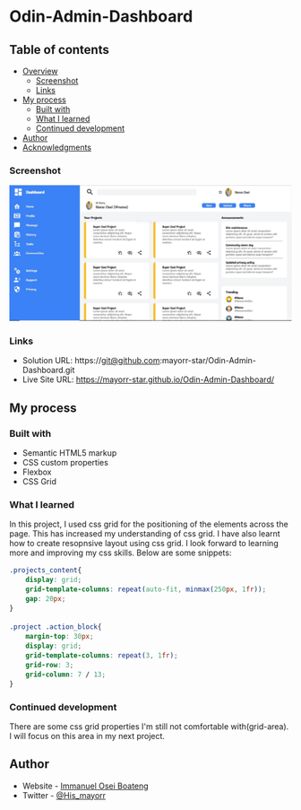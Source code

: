 # Odin-Admin-Dashboard

## Table of contents

- [Overview](#overview)
  - [Screenshot](#screenshot)
  - [Links](#links)
- [My process](#my-process)
  - [Built with](#built-with)
  - [What I learned](#what-i-learned)
  - [Continued development](#continued-development)
- [Author](#author)
- [Acknowledgments](#acknowledgments)

### Screenshot

![](./css/Screensht.JPG)


### Links

- Solution URL: https://git@github.com:mayorr-star/Odin-Admin-Dashboard.git
- Live Site URL: https://mayorr-star.github.io/Odin-Admin-Dashboard/


## My process

### Built with

- Semantic HTML5 markup
- CSS custom properties
- Flexbox
- CSS Grid

### What I learned

In this project, I used css grid for the positioning of the elements across the page. This has increased my understanding of css grid. I have also learnt how to create  resopnsive layout using css grid. I look forward to learning more and improving my css skills. Below are some snippets:
```css
.projects_content{
    display: grid;
    grid-template-columns: repeat(auto-fit, minmax(250px, 1fr));
    gap: 20px;
}

.project .action_block{
    margin-top: 30px;
    display: grid;
    grid-template-columns: repeat(3, 1fr);
    grid-row: 3;
    grid-column: 7 / 13;
}
```

### Continued development

There are some css grid properties I'm still not comfortable with(grid-area). I will focus on this area in my next project.

## Author

- Website - [Immanuel Osei Boateng](https://https://mayorr-star.github.io/Odin-Admin-Dashboard/.com)
- Twitter - [@His_mayorr](https://www.twitter.com/@His_mayorr)
